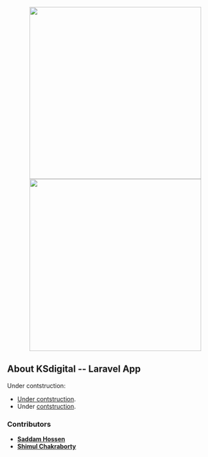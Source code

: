 <p align="center">
    <a href="https://ksdigital.com.bd#gh-light-mode-only" target="_blank">
        <img src="https://user-images.githubusercontent.com/44619255/163717922-a895d04e-865e-4180-a8a1-3d50a62a73fa.svg" width="400">
    </a>
    <a href="https://ksdigital.com.bd#gh-dark-mode-only" target="_blank">
        <img src="https://user-images.githubusercontent.com/44619255/163719582-b36c55c0-e1b6-4903-8419-e3ade225aec7.svg" width="400">
    </a>
</p>

## About KSdigital -- Laravel App

Under contstruction:

- [Under contstruction](https://ksdigital.com.bd).
- Under [contstruction](https://ksdigital.com.bd).

### Contributors

- **[Saddam Hossen](https://github.com/saddamhshovon)**
- **[Shimul Chakraborty](https://github.com/shimulckbt)**
